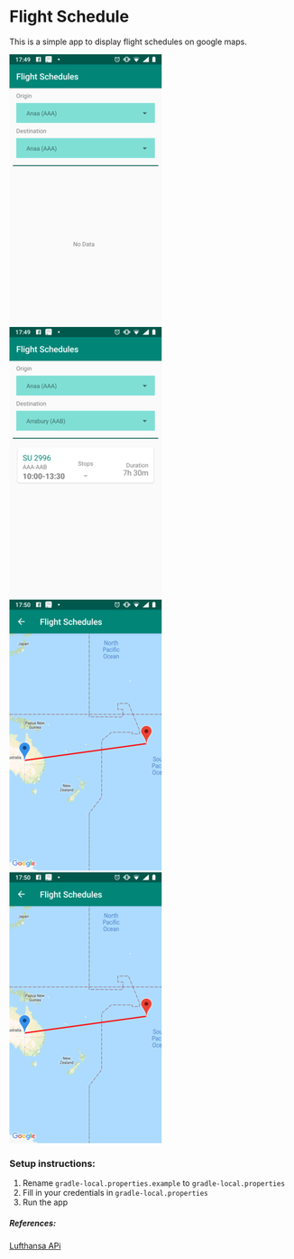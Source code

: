 # Flight Schedule
This is a simple app to display flight schedules on google maps.

![image1](images/image1.png)
![image2](images/image2.png)
![image3](images/image3.png)
![image4](images/image3.png)

### Setup instructions:
1. Rename `gradle-local.properties.example` to `gradle-local.properties`
2. Fill in your credentials in `gradle-local.properties`
3. Run the app

##### References:
[Lufthansa APi](https://developer.lufthansa.com/page)